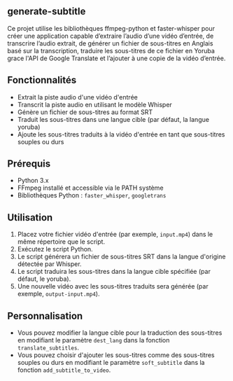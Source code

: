 ## generate-subtitle
Ce projet utilise les bibliothèques ffmpeg-python et faster-whisper pour créer une application capable d’extraire l’audio d’une vidéo d’entrée, de transcrire l’audio extrait, de générer un fichier de sous-titres en Anglais basé sur la transcription, traduire les sous-titres de ce fichier en Yoruba grace l'API de Google Translate et l’ajouter à une copie de la vidéo d’entrée.

## Fonctionnalités

- Extrait la piste audio d'une vidéo d'entrée
- Transcrit la piste audio en utilisant le modèle Whisper
- Génère un fichier de sous-titres au format SRT
- Traduit les sous-titres dans une langue cible (par défaut, la langue yoruba)
- Ajoute les sous-titres traduits à la vidéo d'entrée en tant que sous-titres souples ou durs

## Prérequis

- Python 3.x
- FFmpeg installé et accessible via le PATH système
- Bibliothèques Python : `faster_whisper`, `googletrans`

## Utilisation

1. Placez votre fichier vidéo d'entrée (par exemple, `input.mp4`) dans le même répertoire que le script.
2. Exécutez le script Python.
3. Le script générera un fichier de sous-titres SRT dans la langue d'origine détectée par Whisper.
4. Le script traduira les sous-titres dans la langue cible spécifiée (par défaut, le yoruba).
5. Une nouvelle vidéo avec les sous-titres traduits sera générée (par exemple, `output-input.mp4`).

## Personnalisation

- Vous pouvez modifier la langue cible pour la traduction des sous-titres en modifiant le paramètre `dest_lang` dans la fonction `translate_subtitles`.
- Vous pouvez choisir d'ajouter les sous-titres comme des sous-titres souples ou durs en modifiant le paramètre `soft_subtitle` dans la fonction `add_subtitle_to_video`.
